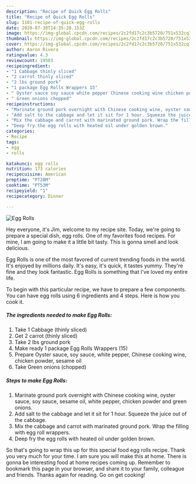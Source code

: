 ```yaml
---
description: "Recipe of Quick Egg Rolls"
title: "Recipe of Quick Egg Rolls"
slug: 1101-recipe-of-quick-egg-rolls
date: 2020-07-30T14:35:28.153Z
image: https://img-global.cpcdn.com/recipes/2c2fd17c2c3b5720/751x532cq70/egg-rolls-recipe-main-photo.jpg
thumbnail: https://img-global.cpcdn.com/recipes/2c2fd17c2c3b5720/751x532cq70/egg-rolls-recipe-main-photo.jpg
cover: https://img-global.cpcdn.com/recipes/2c2fd17c2c3b5720/751x532cq70/egg-rolls-recipe-main-photo.jpg
author: Aaron Rivera
ratingvalue: 4.3
reviewcount: 19503
recipeingredient:
- "1 Cabbage thinly sliced"
- "2 carrot thinly sliced"
- "2 lbs ground pork"
- "1 package Egg Rolls Wrappers 15"
- " Oyster sauce soy sauce white pepper Chinese cooking wine chicken powder sesame oil"
- " Green onions chopped"
recipeinstructions:
- "Marinate ground pork overnight with Chinese cooking wine, oyster sauce, soy sauce, sesame oil, white pepper, chicken powder and green onions."
- "Add salt to the cabbage and let it sit for 1 hour. Squeeze the juice out of the cabbage."
- "Mix the cabbage and carrot with marinated ground pork. Wrap the filling with egg roll wrappers."
- "Deep fry the egg rolls with heated oil under golden brown."
categories:
- Recipe
tags:
- egg
- rolls

katakunci: egg rolls 
nutrition: 173 calories
recipecuisine: American
preptime: "PT28M"
cooktime: "PT53M"
recipeyield: "1"
recipecategory: Dinner

---
```



![Egg Rolls](https://img-global.cpcdn.com/recipes/2c2fd17c2c3b5720/751x532cq70/egg-rolls-recipe-main-photo.jpg)

Hey everyone, it's Jim, welcome to my recipe site. Today, we're going to prepare a special dish, egg rolls. One of my favorites food recipes. For mine, I am going to make it a little bit tasty. This is gonna smell and look delicious.

Egg Rolls is one of the most favored of current trending foods in the world. It's enjoyed by millions daily. It's easy, it's quick, it tastes yummy. They're fine and they look fantastic. Egg Rolls is something that I've loved my entire life.




To begin with this particular recipe, we have to prepare a few components. You can have egg rolls using 6 ingredients and 4 steps. Here is how you cook it.

<!--inarticleads1-->

##### The ingredients needed to make Egg Rolls:

1. Take 1 Cabbage (thinly sliced)
1. Get 2 carrot (thinly sliced)
1. Take 2 lbs ground pork
1. Make ready 1 package Egg Rolls Wrappers (15)
1. Prepare  Oyster sauce, soy sauce, white pepper, Chinese cooking wine, chicken powder, sesame oil
1. Take  Green onions (chopped)




<!--inarticleads2-->

##### Steps to make Egg Rolls:

1. Marinate ground pork overnight with Chinese cooking wine, oyster sauce, soy sauce, sesame oil, white pepper, chicken powder and green onions.
1. Add salt to the cabbage and let it sit for 1 hour. Squeeze the juice out of the cabbage.
1. Mix the cabbage and carrot with marinated ground pork. Wrap the filling with egg roll wrappers.
1. Deep fry the egg rolls with heated oil under golden brown.




So that's going to wrap this up for this special food egg rolls recipe. Thank you very much for your time. I am sure you will make this at home. There is gonna be interesting food at home recipes coming up. Remember to bookmark this page in your browser, and share it to your family, colleague and friends. Thanks again for reading. Go on get cooking!
